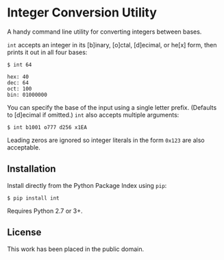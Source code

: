 
Integer Conversion Utility
==========================

A handy command line utility for converting integers between bases.

`int` accepts an integer in its [b]inary, [o]ctal, [d]ecimal, or he[x] form, then prints it out in all four bases:

    $ int 64

    hex: 40
    dec: 64
    oct: 100
    bin: 01000000

You can specify the base of the input using a single letter prefix. (Defaults to [d]ecimal if omitted.) `int` also accepts multiple arguments:

    $ int b1001 o777 d256 x1EA

Leading zeros are ignored so integer literals in the form `0x123` are also acceptable.


Installation
------------

Install directly from the Python Package Index using `pip`:

    $ pip install int

Requires Python 2.7 or 3+.


License
-------

This work has been placed in the public domain.
